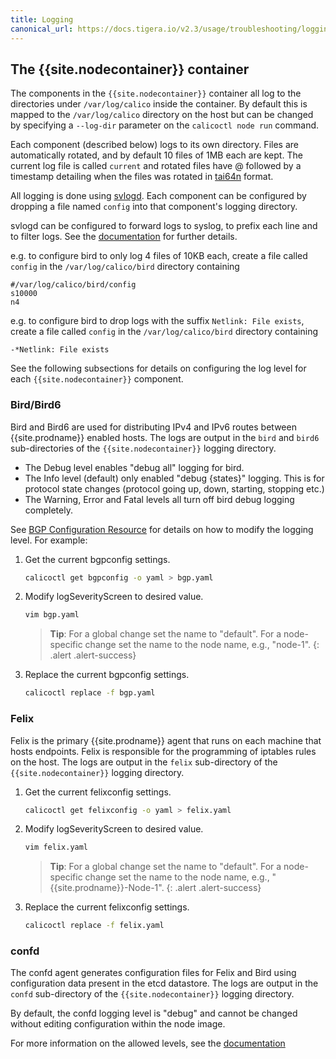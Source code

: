 ```yaml
---
title: Logging
canonical_url: https://docs.tigera.io/v2.3/usage/troubleshooting/logging
---
```


## The {{site.nodecontainer}} container

The components in the `{{site.nodecontainer}}` container all log to the directories under
`/var/log/calico` inside the container.  By default this is mapped to the
`/var/log/calico` directory on the host but can be changed by specifying a
`--log-dir` parameter on the `calicoctl node run` command.

Each component (described below) logs to its own directory. Files are
automatically rotated, and by default 10 files of 1MB each are kept. The
current log file is called `current` and rotated files have @ followed by a
timestamp detailing when the files was rotated in [tai64n](http://cr.yp.to/libtai/tai64.html#tai64n) format.

All logging is done using [svlogd](http://smarden.org/runit/svlogd.8.html).
Each component can be configured by dropping a file named `config` into that
component's logging directory.

svlogd can be configured to forward logs to syslog, to prefix each line
and to filter logs.
See the [documentation](http://smarden.org/runit/svlogd.8.html) for further details.

e.g. to configure bird to only log 4 files of 10KB each, create a file called `config` in the `/var/log/calico/bird` directory containing
```shell
#/var/log/calico/bird/config
s10000
n4
```

e.g. to configure bird to drop logs with the suffix `Netlink: File exists`, create a file called `config` in the `/var/log/calico/bird` directory containing
```shell
-*Netlink: File exists
```

See the following subsections for details on configuring the log level for
each `{{site.nodecontainer}}` component.

### Bird/Bird6

Bird and Bird6 are used for distributing IPv4 and IPv6 routes between {{site.prodname}}
enabled hosts.  The logs are output in the `bird` and `bird6` sub-directories
of the `{{site.nodecontainer}}` logging directory.

* The Debug level enables "debug all" logging for bird.
* The Info level (default) only enabled "debug {states}" logging. This is for protocol state changes (protocol going up, down, starting, stopping etc.)
* The Warning, Error and Fatal levels all turn off bird debug logging completely.

See [BGP Configuration Resource](/{{page.version}}/reference/calicoctl/resources/bgpconfig)
for details on how to modify the logging level. For example:


1. Get the current bgpconfig settings.

   ```bash
   calicoctl get bgpconfig -o yaml > bgp.yaml
   ```

1. Modify logSeverityScreen to desired value.

   ```bash
   vim bgp.yaml
   ```

   > **Tip**: For a global change set the name to "default".
   > For a node-specific change set the name to the node name, e.g., "node-1".
   {: .alert .alert-success}

1. Replace the current bgpconfig settings.

   ```bash
   calicoctl replace -f bgp.yaml
   ```

### Felix

Felix is the primary {{site.prodname}} agent that runs on each machine that hosts
endpoints.  Felix is responsible for the programming of iptables rules on the
host.  The logs are output in the `felix` sub-directory of the `{{site.nodecontainer}}`
logging directory.

1. Get the current felixconfig settings.

   ```bash
   calicoctl get felixconfig -o yaml > felix.yaml
   ```

1. Modify logSeverityScreen to desired value.

   ```bash
   vim felix.yaml
   ```

   > **Tip**: For a global change set the name to "default".
   > For a node-specific change set the name to the node name, e.g., "{{site.prodname}}-Node-1".
   {: .alert .alert-success}

1. Replace the current felixconfig settings.

   ```bash
   calicoctl replace -f felix.yaml
   ```

### confd

The confd agent generates configuration files for Felix and Bird using
configuration data present in the etcd datastore.  The logs are output in the
`confd` sub-directory of the `{{site.nodecontainer}}` logging directory.

By default, the confd logging level is "debug" and cannot be changed without
editing configuration within the node image.

For more information on the allowed levels, see the
[documentation](https://github.com/kelseyhightower/confd/blob/master/docs/configuration-guide.md)
